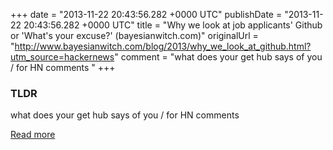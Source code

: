 +++
date = "2013-11-22 20:43:56.282 +0000 UTC"
publishDate = "2013-11-22 20:43:56.282 +0000 UTC"
title = "Why we look at job applicants' Github or 'What's your excuse?' (bayesianwitch.com)"
originalUrl = "http://www.bayesianwitch.com/blog/2013/why_we_look_at_github.html?utm_source=hackernews"
comment = "what does your get hub says of you / for HN comments "
+++

### TLDR

what does your get hub says of you / for HN comments 

[Read more](http://www.bayesianwitch.com/blog/2013/why_we_look_at_github.html?utm_source=hackernews)
